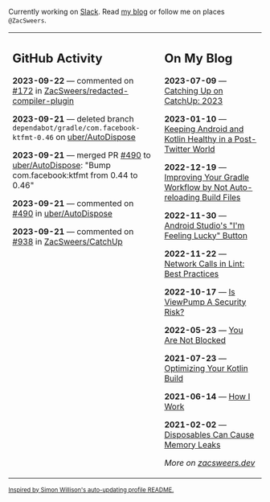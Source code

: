 Currently working on [Slack](https://slack.com/). Read [my blog](https://zacsweers.dev/) or follow me on places `@ZacSweers`.

<table><tr><td valign="top" width="60%">

## GitHub Activity
<!-- githubActivity starts -->
**2023-09-22** — commented on [#172](https://github.com/ZacSweers/redacted-compiler-plugin/issues/172#issuecomment-1731562200) in [ZacSweers/redacted-compiler-plugin](https://github.com/ZacSweers/redacted-compiler-plugin)

**2023-09-21** — deleted branch `dependabot/gradle/com.facebook-ktfmt-0.46` on [uber/AutoDispose](https://github.com/uber/AutoDispose)

**2023-09-21** — merged PR [#490](https://github.com/uber/AutoDispose/pull/490) to [uber/AutoDispose](https://github.com/uber/AutoDispose): "Bump com.facebook:ktfmt from 0.44 to 0.46"

**2023-09-21** — commented on [#490](https://github.com/uber/AutoDispose/pull/490#issuecomment-1730467341) in [uber/AutoDispose](https://github.com/uber/AutoDispose)

**2023-09-21** — commented on [#938](https://github.com/ZacSweers/CatchUp/pull/938#issuecomment-1730152281) in [ZacSweers/CatchUp](https://github.com/ZacSweers/CatchUp)
<!-- githubActivity ends -->
</td><td valign="top" width="40%">

## On My Blog
<!-- blog starts -->
**2023-07-09** — [Catching Up on CatchUp: 2023](https://www.zacsweers.dev/catching-up-on-catchup-2023/)

**2023-01-10** — [Keeping Android and Kotlin Healthy in a Post-Twitter World](https://www.zacsweers.dev/keeping-android-healthy/)

**2022-12-19** — [Improving Your Gradle Workflow by Not Auto-reloading Build Files](https://www.zacsweers.dev/improving-your-workflow-by-not-auto-reloading-build-files/)

**2022-11-30** — [Android Studio's "I'm Feeling Lucky" Button](https://www.zacsweers.dev/android-studios-im-feeling-lucky-button/)

**2022-11-22** — [Network Calls in Lint: Best Practices](https://www.zacsweers.dev/network-calls-in-lint-best-practices/)

**2022-10-17** — [Is ViewPump A Security Risk?](https://www.zacsweers.dev/is-viewpump-a-security-risk/)

**2022-05-23** — [You Are Not Blocked](https://www.zacsweers.dev/you-are-not-blocked/)

**2021-07-23** — [Optimizing Your Kotlin Build](https://www.zacsweers.dev/optimizing-your-kotlin-build/)

**2021-06-14** — [How I Work](https://www.zacsweers.dev/how-i-work/)

**2021-02-02** — [Disposables Can Cause Memory Leaks](https://www.zacsweers.dev/disposables-can-cause-memory-leaks/)
<!-- blog ends -->
_More on [zacsweers.dev](https://zacsweers.dev/)_
</td></tr></table>

<sub><a href="https://simonwillison.net/2020/Jul/10/self-updating-profile-readme/">Inspired by Simon Willison's auto-updating profile README.</a></sub>